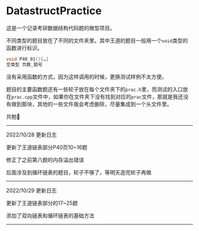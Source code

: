 # DatastructPractice
这是一个记录考研数据结构代码题的微型项目。

不同类型的题目放在了不同的文件夹里。其中王道的题目一般用一个`void`类型的函数进行标识。

```c
void P40_01(){…}
空类型 页数_题号
```

没有采用函数的方式，因为这样调用的时候，更换测试样例不太方便。

题目的主要函数题还有一些轮子放在每个文件夹下的`prac.h`里，而测试的入口放在`prac.cpp`文件中，如果你在文件夹下没有找到对应的`prac`文件，那就是我还没有做到那块，其他的一些文件我会考虑删除，尽量集成到一个头文件里。

共勉🤝

------

2022/10/28 更新日志

更新了王道链表部分P40页10~16题

修正了之前第八题的内存溢出错误

后面涉及到循环链表的题目，轮子不够了，等明天造完轮子再做

------

2022/10/29 更新日志

更新了王道链表部分的17~25题

添加了双向链表和循环链表的基础方法

------


